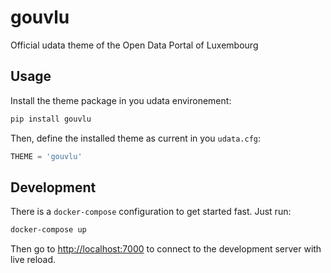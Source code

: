 # gouvlu

Official udata theme of the Open Data Portal of Luxembourg

## Usage

Install the theme package in you udata environement:

```bash
pip install gouvlu
```

Then, define the installed theme as current in you `udata.cfg`:

```python
THEME = 'gouvlu'
```

## Development

There is a `docker-compose` configuration to get started fast.
Just run:

```bash
docker-compose up
```

Then go to <http://localhost:7000> to connect to the development server
with live reload.
